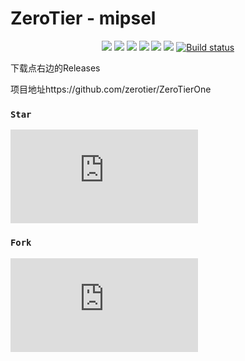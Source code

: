 # ZeroTier - mipsel
<p align="center">
<a href="https://github.com/lmq8267/ZeroTierOne/releases"><img src="https://img.shields.io/github/downloads/lmq8267/ZeroTierOne/total"></a>
<a href="https://github.com/lmq8267/ZeroTierOne/graphs/contributors"><img src="https://img.shields.io/github/contributors-anon/lmq8267/ZeroTierOne"></a>
<a href="https://github.com/lmq8267/ZeroTierOne/releases/"><img src="https://img.shields.io/github/release/lmq8267/ZeroTierOne"></a>
<a href="https://github.com/lmq8267/ZeroTierOne/issues"><img src="https://img.shields.io/github/issues-raw/lmq8267/ZeroTierOne"></a>
<a href="https://github.com/lmq8267/ZeroTierOne/discussions"><img src="https://img.shields.io/github/discussions/lmq8267/ZeroTierOne"></a>
<a href="GitHub repo size"><img src="https://img.shields.io/github/repo-size/lmq8267/ZeroTierOne?color=red&style=flat-square"></a>
<a href="https://github.com/lmq8267/ZeroTierOne/actions?query=workflow%3ABuild"><img src="https://img.shields.io/github/actions/workflow/status/lmq8267/ZeroTierOne/zerotier.yml?branch=main" alt="Build status"></a>
</p>

下载点右边的Releases

项目地址https://github.com/zerotier/ZeroTierOne

### `Star`

[![Stargazers](https://bytecrank.com/nastyox/reporoster/php/stargazersSVG.php?user=lmq8267&repo=ZeroTierOne)](https://github.com/lmq8267/ZeroTierOne/stargazers)

### `Fork`

[![Forkers](https://bytecrank.com/nastyox/reporoster/php/forkersSVG.php?user=lmq8267&repo=poster-design)](https://github.com/lmq8267/ZeroTierOne/network/members)
